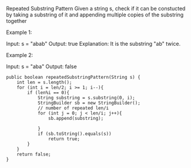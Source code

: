 Repeated Substring Pattern
Given a string s, check if it can be constucted by taking a substring of it and appending multiple copies of the substring together

Example 1:

Input: s = "abab"
Output: true
Explanation: It is the substring "ab" twice.

Example 2:

Input: s = "aba"
Output: false

    public boolean repeatedSubstringPattern(String s) {
        int len = s.length();
        for (int i = len/2; i >= 1; i--){
            if (len%i == 0){
                String substring = s.substring(0, i);
                StringBuilder sb = new StringBuilder();
                // number of repeated len/i
                for (int j = 0; j < len/i; j++){
                    sb.append(substring);
                    
                }
                if (sb.toString().equals(s))
                    return true;
            }
        }
        return false;
    }
